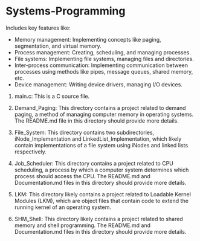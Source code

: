 # Systems-Programming

Includes key features like:

- Memory management: Implementing concepts like paging, segmentation, and virtual memory.
- Process management: Creating, scheduling, and managing processes.
- File systems: Implementing file systems, managing files and directories.
- Inter-process communication: Implementing communication between processes using methods like pipes, message queues, shared memory, etc.
- Device management: Writing device drivers, managing I/O devices.

1. main.c: This is a C source file.

2. Demand_Paging: This directory contains a project related to demand paging, a method of managing computer memory in operating systems. The README.md file in this directory should provide more details.

3. File_System: This directory contains two subdirectories, iNode_Implementation and LinkedList_Implementation, which likely contain implementations of a file system using iNodes and linked lists respectively.

4. Job_Scheduler: This directory contains a project related to CPU scheduling, a process by which a computer system determines which process should access the CPU. The README.md and Documentation.md files in this directory should provide more details.

5. LKM: This directory likely contains a project related to Loadable Kernel Modules (LKM), which are object files that contain code to extend the running kernel of an operating system.

6. SHM_Shell: This directory likely contains a project related to shared memory and shell programming. The README.md and Documentation.md files in this directory should provide more details.